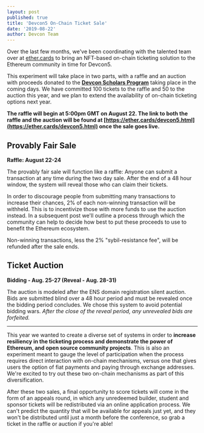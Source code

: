 ```yaml
---
layout: post
published: true
title: 'Devcon5 On-Chain Ticket Sale'
date: '2019-08-22'
author: Devcon Team
---
```


Over the last few months, we've been coordinating with the talented team over at [ether.cards](https://ether.cards) to bring an NFT-based on-chain ticketing solution to the Ethereum community in time for Devcon5.

This experiment will take place in two parts, with a raffle and an auction with proceeds donated to the **[Devcon Scholars Program](https://blog.ethereum.org/2019/08/20/announcing-the-devcon-scholars-program/)** taking place in the coming days. We have committed 100 tickets to the raffle and 50 to the auction this year, and we plan to extend the availability of on-chain ticketing options next year.

**The raffle will begin at 5:00pm GMT on August 22. The link to both the raffle and the auction will be found at [https://ether.cards/devcon5.html](https://ether.cards/devcon5.html) once the sale goes live.**

## Provably Fair Sale

**Raffle: August 22-24**

The provably fair sale will function like a raffle: Anyone can submit a transaction at any time during the two day sale. After the end of a 48 hour window, the system will reveal those who can claim their tickets.

In order to discourage people from submitting many transactions to increase their chances, 2% of each non-winning transaction will be withheld. This is to incentivize those with more funds to use the auction instead. In a subsequent post we'll outline a process through which the community can help to decide how best to put these proceeds to use to benefit the Ethereum ecosystem.

Non-winning transactions, less the 2% "sybil-resistance fee", will be refunded after the sale ends.

## Ticket Auction

**Bidding - Aug. 25-27 (Reveal - Aug. 28-31)**

The auction is modeled after the ENS domain registration silent auction. Bids are submitted blind over a 48 hour period and must be revealed once the bidding period concludes. We chose this system to avoid potential bidding wars. *After the close of the reveal period, any unrevealed bids are forfeited.*

***

This year we wanted to create a diverse set of systems in order to **increase resiliency in the ticketing process and demonstrate the power of Ethereum, and open source community projects**. This is also an experiment meant to gauge the level of participation when the process requires direct interaction with on-chain mechanisms, versus one that gives users the option of fiat payments and paying through exchange addresses. We're excited to try out these two on-chain mechanisms as part of this diversification.

After these two sales, a final opportunity to score tickets will come in the form of an appeals round, in which any unredeemed builder, student and sponsor tickets will be redistributed via an online application process. We can't predict the quantity that will be available for appeals just yet, and they won't be distributed until just a month before the conference, so grab a ticket in the raffle or auction if you're able!

